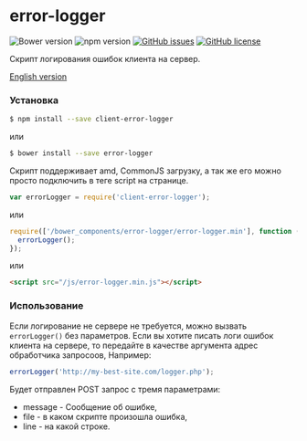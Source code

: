 # error-logger

![Bower version](https://img.shields.io/badge/Bower-1.0.4-green.svg)
![npm version](https://img.shields.io/badge/npm-1.0.4-green.svg)
[![GitHub issues](https://img.shields.io/github/issues/savelevcorr/error-logger.svg?style=plastic)](https://github.com/savelevcorr/error-logger/issues)
[![GitHub license](https://img.shields.io/badge/license-MIT-blue.svg?style=plastic)](https://raw.githubusercontent.com/savelevcorr/error-logger/master/LICENSE)

Скрипт логирования ошибок клиента на сервер.

[English version](https://github.com/savelevcorr/error-logger/blob/master/README.md)

### Установка

```sh
$ npm install --save client-error-logger
```
или

```sh
$ bower install --save error-logger
```

Скрипт поддерживает amd, CommonJS загрузку, а так же его можно просто подключить в теге script на странице.

```javascript
var errorLogger = require('client-error-logger');
```
или

```javascript
require(['/bower_components/error-logger/error-logger.min'], function (errorLogger) {
  errorLogger();
});
```

или

```html
<script src="/js/error-logger.min.js"></script>
```

### Использование

Если логирование не сервере не требуется, можно вызвать `errorLogger()` без параметров.
Если вы хотите писать логи ошибок клиента на сервере, то  передайте в качестве аргумента адрес обработчика запросоов,
Например:

 ```javascript
 errorLogger('http://my-best-site.com/logger.php');
 ```

Будет отправлен POST запроc с тремя параметрами:
 * message - Сообщение об ошибке,
 * file - в каком скрипте произошла ошибка,
 * line - на какой строке.
